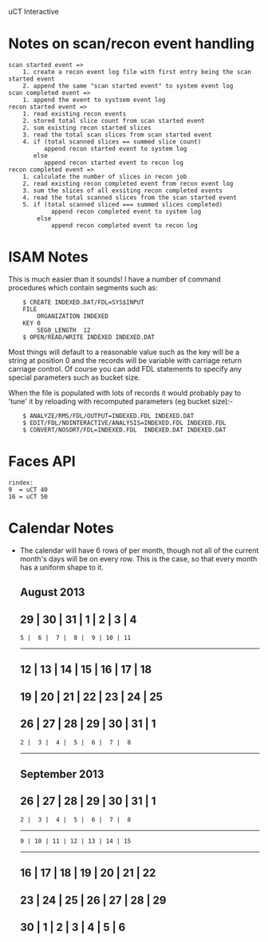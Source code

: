 uCT Interactive

# Notes on scan/recon event handling

    scan started event =>
        1. create a recon event log file with first entry being the scan started event
        2. append the same "scan started event" to system event log
    scan completed event =>
        1. append the event to systsem event log
    recon started event =>
        1. read existing recon events
        2. stored total slice count from scan started event
        2. sum existing recon started slices
        3. read the total scan slices from scan started event 
        4. if (total scanned slices == summed slice count)
              append recon started event to system log
           else
              append recon started event to recon log
    recon completed event =>
        1. calculate the number of slices in recon job
        2. read existing recon completed event from recon event log
        3. sum the slices of all exsiting recon completed events
        4. read the total scanned slices from the scan started event
        5. if (total scanned sliced === summed slices completed)
                append recon completed event to system log
            else
                append recon completed event to recon log

# ISAM Notes

This is much easier than it sounds! I have a number of command procedures
which contain segments such as:

        $ CREATE INDEXED.DAT/FDL=SYS$INPUT
        FILE
            ORGANIZATION INDEXED
        KEY 0
            SEG0_LENGTH  12
        $ OPEN/READ/WRITE INDEXED INDEXED.DAT

Most things will default to a reasonable value such as the key will be a
string
at position 0 and the records will be variable with carriage return carriage
control. Of course you can add FDL statements to specify any special
parameters such as bucket size.

When the file is populated with lots of records it would probably pay to
'tune'
it by reloading with recomputed parameters (eg bucket size):-

        $ ANALYZE/RMS/FDL/OUTPUT=INDEXED.FDL INDEXED.DAT
        $ EDIT/FDL/NOINTERACTIVE/ANALYSIS=INDEXED.FDL INDEXED.FDL
        $ CONVERT/NOSORT/FDL=INDEXED.FDL  INDEXED.DAT INDEXED.DAT

# Faces API

    rindex: 
    9  = uCT 40
    16 = uCT 50

# Calendar Notes

* The calendar will have 6 rows of per month, though not all of the current month's days will
  be on every row.  This is the case, so that every month has a uniform shape to it.

    August 2013
    ---------------------------------
     29 | 30 | 31 |  1 |  2 |  3 |  4
    ---------------------------------
      5 |  6 |  7 |  8 |  9 | 10 | 11
    ---------------------------------
     12 | 13 | 14 | 15 | 16 | 17 | 18
    ---------------------------------
     19 | 20 | 21 | 22 | 23 | 24 | 25
    ---------------------------------
     26 | 27 | 28 | 29 | 30 | 31 |  1
    ---------------------------------
      2 |  3 |  4 |  5 |  6 |  7 |  8
    ---------------------------------

    September 2013
    ---------------------------------
     26 | 27 | 28 | 29 | 30 | 31 |  1
    ---------------------------------
      2 |  3 |  4 |  5 |  6 |  7 |  8
    ---------------------------------
      9 | 10 | 11 | 12 | 13 | 14 | 15
    ---------------------------------
     16 | 17 | 18 | 19 | 20 | 21 | 22
    ---------------------------------
     23 | 24 | 25 | 26 | 27 | 28 | 29
    ---------------------------------
     30 |  1 |  2 |  3 |  4 |  5 |  6
    ---------------------------------

